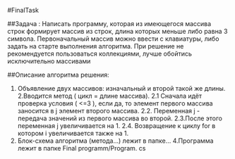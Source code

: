 #FinalTask

##Задача :
Написать программу, которая из имеющегося массива строк формирует массив из строк, длина которых меньше либо равна 3 символа. Первоначальный массив можно ввести с клавиатуры, либо задать на старте выполнения алгоритма. При решение не рекомендуется пользоваться коллекциями, лучше обойтись исключительно массивами

##Описание алгоритма решения:

1. Объявление двух массивов: изначальный и второй такой же длины.
2.Вводится метод ( цикл = длине массива). 2.1 Сначала идёт проверка условия ( <=3 ), если да, то элемент первого массива заносится в j элемент второго массива. 2.2. Переменная j - передача значений из первого массива во второй. 2.3.После этого переменная j увеличивается на 1. 2.4. Возвращение к циклу for в котором i увеличивается также на 1.
3. Блок-схема алгоритма (метода...) лежит в папке...
4.Программа лежит в папке Final programm/Program. cs